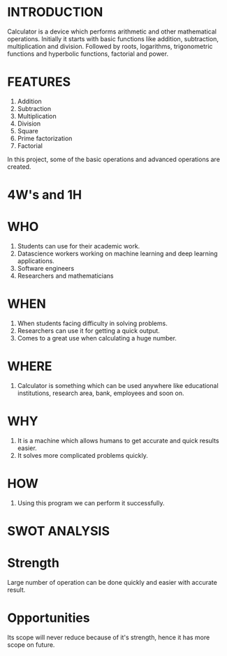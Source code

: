 # INTRODUCTION <BR/>
Calculator is a device which performs arithmetic and other mathematical operations. Initially it starts with basic functions like addition, subtraction, multiplication and division. Followed by roots, logarithms, trigonometric functions and hyperbolic functions, factorial and power.

# FEATURES <BR/>
1. Addition
2. Subtraction
3. Multiplication
4. Division
5. Square
6. Prime factorization
7. Factorial

In this project, some of the basic operations and advanced operations are created.

# 4W's and 1H <BR/>
# WHO <BR/>
1. Students can use for their academic work.
2. Datascience workers working on machine learning and deep learning applications.
3. Software engineers
4. Researchers and mathematicians

# WHEN <BR/>
1. When students facing difficulty in solving problems.
2. Researchers can use it for getting a quick output.
3. Comes to a great use when calculating a huge number.

# WHERE <BR/>
1. Calculator is something which can be used anywhere like educational institutions, research area, bank, employees and soon on.

# WHY <BR/>
1. It is a machine which allows humans to get accurate and quick results easier.
2. It solves more complicated problems quickly.

# HOW <BR/>
1. Using this program we can perform it successfully.

# SWOT ANALYSIS <BR/>

# Strength <BR/>
Large number of operation can be done quickly and easier with accurate result.

# Opportunities <BR/>
Its scope will never reduce because of it's strength, hence it has more scope on future.

